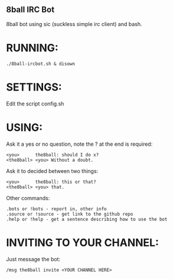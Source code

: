 8ball IRC Bot
-------------

8ball bot using sic (suckless simple irc client) and bash.

# RUNNING:
	
	./8ball-ircbot.sh & disown

# SETTINGS:

Edit the script config.sh

# USING:

Ask it a yes or no question, note the ? at the end is required:

	<you>      the8ball: should I do x?
	<the8ball> <you> Without a doubt.

Ask it to decided between two things:

	<you>      the8ball: this or that?
	<the8ball> <you> that.

Other commands:

	.bots or !bots - report in, other info
	.source or !source - get link to the github repo
	.help or !help - get a sentence describing how to use the bot

# INVITING TO YOUR CHANNEL:

Just message the bot:

	/msg the8ball invite <YOUR CHANNEL HERE>
